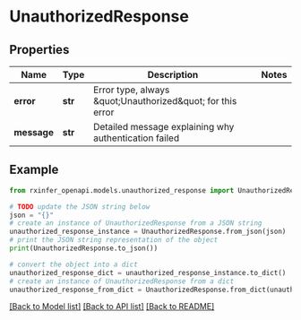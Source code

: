 # UnauthorizedResponse


## Properties

Name | Type | Description | Notes
------------ | ------------- | ------------- | -------------
**error** | **str** | Error type, always \&quot;Unauthorized\&quot; for this error | 
**message** | **str** | Detailed message explaining why authentication failed | 

## Example

```python
from rxinfer_openapi.models.unauthorized_response import UnauthorizedResponse

# TODO update the JSON string below
json = "{}"
# create an instance of UnauthorizedResponse from a JSON string
unauthorized_response_instance = UnauthorizedResponse.from_json(json)
# print the JSON string representation of the object
print(UnauthorizedResponse.to_json())

# convert the object into a dict
unauthorized_response_dict = unauthorized_response_instance.to_dict()
# create an instance of UnauthorizedResponse from a dict
unauthorized_response_from_dict = UnauthorizedResponse.from_dict(unauthorized_response_dict)
```
[[Back to Model list]](../README.md#documentation-for-models) [[Back to API list]](../README.md#documentation-for-api-endpoints) [[Back to README]](../README.md)


